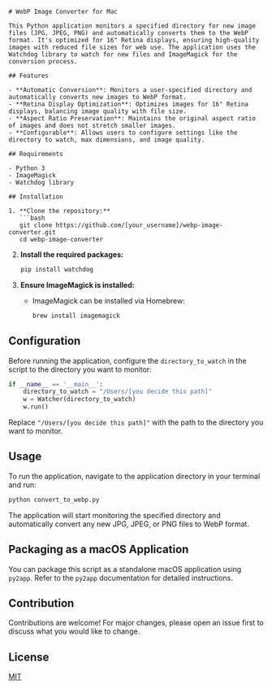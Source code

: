 ```
# WebP Image Converter for Mac

This Python application monitors a specified directory for new image files (JPG, JPEG, PNG) and automatically converts them to the WebP format. It's optimized for 16" Retina displays, ensuring high-quality images with reduced file sizes for web use. The application uses the Watchdog library to watch for new files and ImageMagick for the conversion process.

## Features

- **Automatic Conversion**: Monitors a user-specified directory and automatically converts new images to WebP format.
- **Retina Display Optimization**: Optimizes images for 16" Retina displays, balancing image quality with file size.
- **Aspect Ratio Preservation**: Maintains the original aspect ratio of images and does not stretch smaller images.
- **Configurable**: Allows users to configure settings like the directory to watch, max dimensions, and image quality.

## Requirements

- Python 3
- ImageMagick
- Watchdog library

## Installation

1. **Clone the repository:**
   ```bash
   git clone https://github.com/[your_username]/webp-image-converter.git
   cd webp-image-converter
   ```

2. **Install the required packages:**
   ```bash
   pip install watchdog
   ```

3. **Ensure ImageMagick is installed:**
   - ImageMagick can be installed via Homebrew:
     ```bash
     brew install imagemagick
     ```

## Configuration

Before running the application, configure the `directory_to_watch` in the script to the directory you want to monitor:

```python
if __name__ == '__main__':
    directory_to_watch = "/Users/[you decide this path]"
    w = Watcher(directory_to_watch)
    w.run()
```

Replace `"/Users/[you decide this path]"` with the path to the directory you want to monitor.

## Usage

To run the application, navigate to the application directory in your terminal and run:

```bash
python convert_to_webp.py
```

The application will start monitoring the specified directory and automatically convert any new JPG, JPEG, or PNG files to WebP format.

## Packaging as a macOS Application

You can package this script as a standalone macOS application using `py2app`. Refer to the `py2app` documentation for detailed instructions.

## Contribution

Contributions are welcome! For major changes, please open an issue first to discuss what you would like to change.

## License

[MIT](https://choosealicense.com/licenses/mit/)
```
